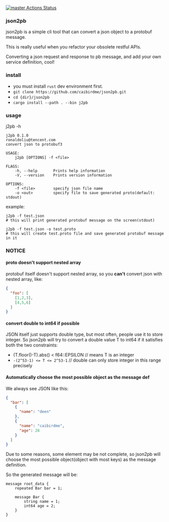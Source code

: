 [![master Actions Status](https://github.com/caibirdme/json2pb/workflows/master/badge.svg)](https://github.com/caibirdme/json2pb/actions)

### json2pb
json2pb is a simple cli tool that can convert a json object to a protobuf message.

This is really useful when you refactor your obsolete restful APIs.

Converting a json request and response to pb message, and add your own service definition, cool!

### install
* you must install `rust` dev environment first.
* `git clone https://github.com/caibirdme/json2pb.git`
* `cd {dir}/json2pb`
* `cargo install --path . --bin j2pb`

### usage
j2pb -h

```
j2pb 0.1.0
ronaldoliu@tencent.com
convert json to protobuf3

USAGE:
    j2pb [OPTIONS] -f <file>

FLAGS:
    -h, --help       Prints help information
    -V, --version    Prints version information

OPTIONS:
    -f <file>        specify json file name
    -o <out>         specify file to save generated proto(default: stdout)

```

example:
```
j2pb -f test.json
# this will print generated protobuf message on the screen(stdout)
```

```
j2pb -f test.json -o test.proto
# this will create test.proto file and save generated protobuf message in it
```

### NOTICE

#### proto doesn't support nested array
protobuf itself doesn't support nested array, so you **can't** convert json with nested array, like:
```json
{
  "foo": [
    [1,2,3],
    [4,5,6]
  ]
}
```

#### convert double to int64 if possible

JSON itself just supports double type, but most often, people use it to store integer.
So json2pb will try to convert a double value T to int64 if it satisfies both the two constraints:
* (T.floor()-T).abs() < f64::EPSILON // means T is an integer
* `-(2^53-1) <= T <= 2^53-1`  // double can only store integer in this range precisely

#### Automatically choose the most possible object as the message def
We always see JSON like this:
```json
{
  "bar": [
    {
      "name": "deen"
    },
    {
      "name": "caibirdme",
      "age": 26
    }
  ]
}
```
Due to some reasons, some element may be not complete, so json2pb will choose the most possible object(object with most keys) as the message definition.

So the generated message will be:
```
message root_data {
    repeated Bar bar = 1;
    
    message Bar {
        string name = 1;
        int64 age = 2;
    }   
}
```